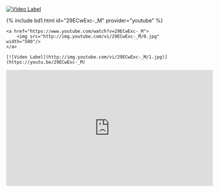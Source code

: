 
[![Video Label](http://img.youtube.com/vi/29ECwExc-_M/0.jpg)](https://youtu.be/29ECwExc-_M)



{% include bd1.html id="29ECwExc-_M" provider="youtube" %}

```
<a href="https://www.youtube.com/watch?v=29ECwExc-_M">
    <img src="http://img.youtube.com/vi/29ECwExc-_M/0.jpg" width="500"/>
</a>
```


```
[![Video Label](http://img.youtube.com/vi/29ECwExc-_M/1.jpg)](https://youtu.be/29ECwExc-_M)
```
<iframe width="560" height="315" src="https://www.youtube.com/embed/29ECwExc-_M?si=ejYVsrXEEFgfWtnT" title="YouTube video player" frameborder="0" allow="accelerometer; autoplay; clipboard-write; encrypted-media; gyroscope; picture-in-picture; web-share" referrerpolicy="strict-origin-when-cross-origin" allowfullscreen></iframe>
